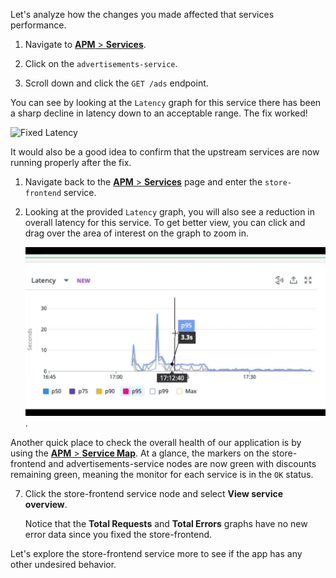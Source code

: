 Let's analyze how the changes you made affected that services performance.

1. Navigate to <a href="https://app.datadoghq.com/apm/services?env=ruby-shop" target="_datadog">**APM** > **Services**</a>. 

2. Click on the `advertisements-service`.

3. Scroll down and click the `GET /ads` endpoint.

You can see by looking at the `Latency` graph for this service there has been a sharp decline in latency down to an acceptable range. The fix worked! <p> ![Fixed Latency](fixappv3/assets/fixed-ads-latency.png)

It would also be a good idea to confirm that the upstream services are now running properly after the fix.

1. Navigate back to the <a href="https://app.datadoghq.com/apm/services?env=ruby-shop" target="_datadog">**APM** > **Services**</a> page and enter the `store-frontend` service. 

1. Looking at the provided `Latency` graph, you will also see a reduction in overall latency for this service. To get better view, you can click and drag over the area of interest on the graph to zoom in. <p> ![Latency Fix](fixappv3/assets/fixed-latency-zoom.gif).

Another quick place to check the overall health of our application is by using the <a href="https://app.datadoghq.com/apm/map" target="_datadog">**APM** > **Service Map**</a>. At a glance, the markers on the store-frontend and advertisements-service nodes are now green with discounts remaining green, meaning the monitor for each service is in the `OK` status.

7. Click the store-frontend service node and select **View service overview**. <p> Notice that the **Total Requests** and **Total Errors** graphs have no new error data since you fixed the store-frontend.

Let's explore the store-frontend service more to see if the app has any other undesired behavior.